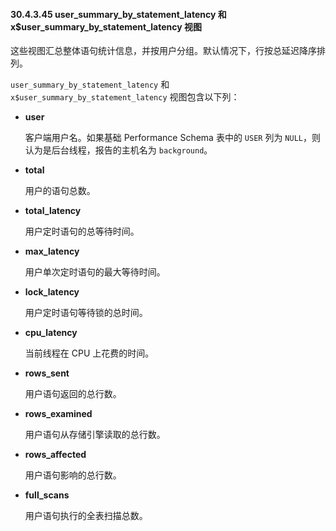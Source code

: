 #### 30.4.3.45 user_summary_by_statement_latency 和 x$user_summary_by_statement_latency 视图

这些视图汇总整体语句统计信息，并按用户分组。默认情况下，行按总延迟降序排列。

`user_summary_by_statement_latency` 和 `x$user_summary_by_statement_latency` 视图包含以下列：

- **user**

  客户端用户名。如果基础 Performance Schema 表中的 `USER` 列为 `NULL`，则认为是后台线程，报告的主机名为 `background`。

- **total**

  用户的语句总数。

- **total_latency**

  用户定时语句的总等待时间。

- **max_latency**

  用户单次定时语句的最大等待时间。

- **lock_latency**

  用户定时语句等待锁的总时间。

- **cpu_latency**

  当前线程在 CPU 上花费的时间。

- **rows_sent**

  用户语句返回的总行数。

- **rows_examined**

  用户语句从存储引擎读取的总行数。

- **rows_affected**

  用户语句影响的总行数。

- **full_scans**

  用户语句执行的全表扫描总数。